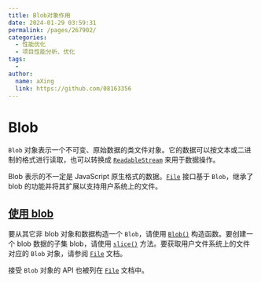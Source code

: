 ```yaml
---
title: Blob对象作用
date: 2024-01-29 03:59:31
permalink: /pages/267902/
categories:
  - 性能优化
  - 项目性能分析、优化
tags:
  - 
author: 
  name: aXing
  link: https://github.com/08163356
---
```





# Blob

`Blob` 对象表示一个不可变、原始数据的类文件对象。它的数据可以按文本或二进制的格式进行读取，也可以转换成 [`ReadableStream`](https://developer.mozilla.org/zh-CN/docs/Web/API/ReadableStream) 来用于数据操作。

Blob 表示的不一定是 JavaScript 原生格式的数据。[`File`](https://developer.mozilla.org/zh-CN/docs/Web/API/File) 接口基于 `Blob`，继承了 blob 的功能并将其扩展以支持用户系统上的文件。

## [使用 blob](https://developer.mozilla.org/zh-CN/docs/Web/API/Blob#使用_blob)

要从其它非 blob 对象和数据构造一个 `Blob`，请使用 [`Blob()`](https://developer.mozilla.org/zh-CN/docs/Web/API/Blob/Blob) 构造函数。要创建一个 blob 数据的子集 blob，请使用 [`slice()`](https://developer.mozilla.org/zh-CN/docs/Web/API/Blob/slice) 方法。要获取用户文件系统上的文件对应的 `Blob` 对象，请参阅 [`File`](https://developer.mozilla.org/zh-CN/docs/Web/API/File) 文档。

接受 `Blob` 对象的 API 也被列在 [`File`](https://developer.mozilla.org/zh-CN/docs/Web/API/File) 文档中。<!-- more -->
